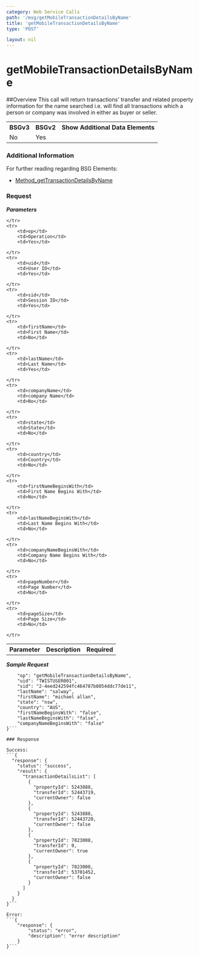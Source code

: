 ```yaml
---
category: Web Service Calls
path: '/msg/getMobileTransactionDetailsByName'
title: 'getMobileTransactionDetailsByName'
type: 'POST'

layout: nil
---
```


# getMobileTransactionDetailsByName

##Overview
This call will return transactions' transfer and related property information for the name searched i.e. will find all transactions which a person or company was involved in either as buyer or seller.

<table>
	<tbody>
	<tr>
		<th>BSGv3</th>
		<th>BSGv2</th>
		<th>Show Additional Data Elements</th>
	</tr>
	<tr>
		<td>No</td>
		<td>Yes</td>
		<td></td>
	</tr>

</tbody>
</table>

### Additional Information

For further reading regarding BSG Elements: 

* [Method_getTransactionDetailsByName](http://confluence.rpdata.local/display/BA/Method_getTransactionDetailsByName)

### Request

***Parameters***

<table>
	<tbody>
	<tr>
		<th>Parameter</th>
		<th>Description</th>
		<th>Required</th>
		
	</tr>
	<tr>
		<td>op</td>
		<td>Operation</td>
		<td>Yes</td>
		
	</tr>
	<tr>
		<td>uid</td>
		<td>User ID</td>
		<td>Yes</td>
		
	</tr>
	<tr>
		<td>sid</td>
		<td>Session ID</td>
		<td>Yes</td>
		
	</tr>
	<tr>
		<td>firstName</td>
		<td>First Name</td>
		<td>No</td>
		
	</tr>
	<tr>
		<td>lastName</td>
		<td>Last Name</td>
		<td>Yes</td>
		
	</tr>
	<tr>
		<td>companyName</td>
		<td>company Name</td>
		<td>No</td>
		
	</tr>
	<tr>
		<td>state</td>
		<td>State</td>
		<td>No</td>
		
	</tr>
	<tr>
		<td>country</td>
		<td>Country</td>
		<td>No</td>
		
	</tr>
	<tr>
		<td>firstNameBeginsWith</td>
		<td>First Name Begins With</td>
		<td>No</td>
		
	</tr>
	<tr>
		<td>lastNameBeginsWith</td>
		<td>Last Name Begins With</td>
		<td>No</td>
		
	</tr>
	<tr>
		<td>companyNameBeginsWith</td>
		<td>Company Name Begins With</td>
		<td>No</td>
		
	</tr>
	<tr>
		<td>pageNumber</td>
		<td>Page Number</td>
		<td>No</td>
		
	</tr>
	<tr>
		<td>pageSize</td>
		<td>Page Size</td>
		<td>No</td>
		
	</tr>
</tbody>
</table>

***Sample Request***
```{
    "op": "getMobileTransactionDetailsByName",
    "uid": "TWISTUSER001",
    "sid": "2-4eed242594fc464787b8054ddc77de11",
    "lastName": "salway",
    "firstName": "michael allan",
    "state": "nsw",
    "country": "AUS",
    "firstNameBeginsWith": "false",
    "lastNameBeginsWith": "false",
    "companyNameBeginsWith": "false"
}```

### Response

Success:
```{
  "response": {
    "status": "success",
    "result": {
      "transactionDetailsList": [
        {
          "propertyId": 5243888,
          "transferId": 52443719,
          "currentOwner": false
        },
        {
          "propertyId": 5243888,
          "transferId": 52443720,
          "currentOwner": false
        },
        {
          "propertyId": 7823008,
          "transferId": 0,
          "currentOwner": true
        },
        {
          "propertyId": 7823008,
          "transferId": 53701452,
          "currentOwner": false
        }
      ]
    }
  }
}```

Error:
```{
    "response": {
        "status": "error",
        "description": "error description"
    }
}```